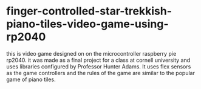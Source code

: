 # finger-controlled-star-trekkish-piano-tiles-video-game-using-rp2040
this is video game designed on on the microcontroller raspberry pie rp2040. it was made as a final project for a class at cornell university and uses libraries configured by Professor Hunter Adams. It uses flex sensors as the game controllers and the rules of the game are similar to the popular game of piano tiles.
